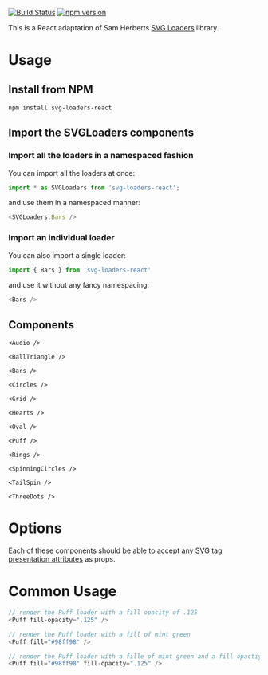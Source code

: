 [![Build Status](https://travis-ci.org/ajwann/svg-loaders-react.svg?branch=master)](https://travis-ci.org/ajwann/svg-loaders-react)
[![npm version](https://badge.fury.io/js/svg-loaders-react.svg)](https://badge.fury.io/js/svg-loaders-react)

This is a React adaptation of Sam Herberts [SVG Loaders](https://github.com/SamHerbert/SVG-Loaders) library.

# Usage

## Install from NPM
```bash
npm install svg-loaders-react
```

## Import the SVGLoaders components

### Import all the loaders in a namespaced fashion
You can import all the loaders at once:
```js
import * as SVGLoaders from 'svg-loaders-react';
```
and use them in a namespaced manner:
```js
<SVGLoaders.Bars />
```

### Import an individual loader
You can also import a single loader:
```js
import { Bars } from 'svg-loaders-react'
```
and use it without any fancy namespacing:
```js
<Bars />
```

## Components

```<Audio />```

```<BallTriangle />```

```<Bars />```

```<Circles />```

```<Grid />```

```<Hearts />```

```<Oval />```

```<Puff />```

```<Rings />```

```<SpinningCircles />```

```<TailSpin />```

```<ThreeDots />```

# Options

Each of these components should be able to accept any [SVG tag presentation attributes](https://developer.mozilla.org/en-US/docs/Web/SVG/Attribute/Presentation) as props. 

# Common Usage
```Javascript
// render the Puff loader with a fill opacity of .125
<Puff fill-opacity=".125" />

// render the Puff loader with a fill of mint green
<Puff fill="#98ff98" />

// render the Puff loader with a fille of mint green and a fill opactiy of .125
<Puff fill="#98ff98" fill-opacity=".125" />
```


